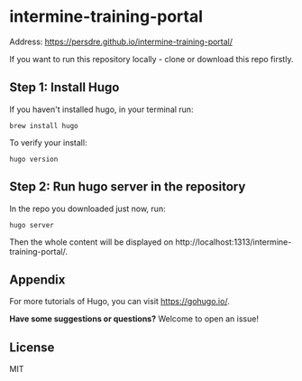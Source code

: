 intermine-training-portal
===
Address: https://persdre.github.io/intermine-training-portal/

If you want to run this repository locally - clone or download this repo firstly.

## Step 1: Install Hugo

If you haven't installed hugo, in your terminal run:

```
brew install hugo
```
To verify your install:

```
hugo version
```

## Step 2: Run hugo server in the repository

In the repo you downloaded just now, run:

```
hugo server
```
Then the whole content will be displayed on http://localhost:1313/intermine-training-portal/.

## Appendix 

For more tutorials of Hugo, you can visit https://gohugo.io/.

**Have some suggestions or questions?** Welcome to open an issue!


## License

MIT
